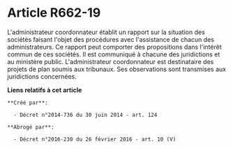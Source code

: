# Article R662-19

L'administrateur coordonnateur établit un rapport sur la situation des sociétés faisant l'objet des procédures avec
l'assistance de chacun des administrateurs. Ce rapport peut comporter des propositions dans l'intérêt commun de ces sociétés.
Il est communiqué à chacune des juridictions et au ministère public. L'administrateur coordonnateur est destinataire des
projets de plan soumis aux tribunaux. Ses observations sont transmises aux juridictions concernées.

**Liens relatifs à cet article**

	**Créé par**:

	  - Décret n°2014-736 du 30 juin 2014 - art. 124

	**Abrogé par**:

	  - Décret n°2016-230 du 26 février 2016 - art. 10 (V)
